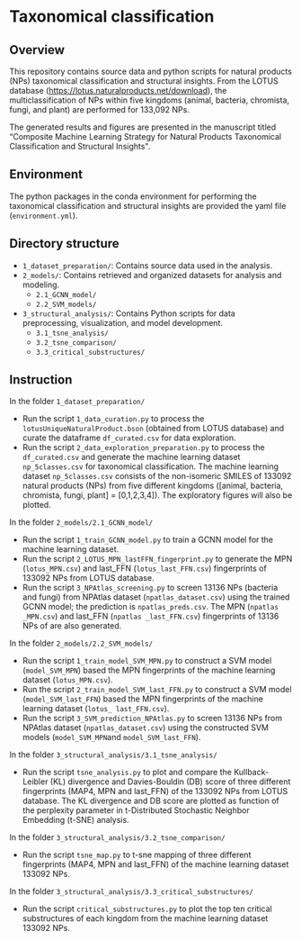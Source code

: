 # Taxonomical classification

## Overview

This repository contains source data and python scripts for natural products (NPs) taxonomical classification and structural insights. From the LOTUS database (https://lotus.naturalproducts.net/download), the multiclassification of NPs within five kingdoms (animal, bacteria, chromista, fungi, and plant) are performed for 133,092 NPs.

The generated results and figures are presented in the manuscript titled “Composite Machine Learning Strategy for Natural Products Taxonomical Classification and Structural Insights".

## Environment
The python packages in the conda environment for performing the taxonomical classification and structural insights are provided the yaml file (`environment.yml`).

## Directory structure
- `1_dataset_preparation/`: Contains source data used in the analysis.
- `2_models/`: Contains retrieved and organized datasets for analysis and modeling.
  + `2.1_GCNN_model/`
  + `2.2_SVM_models/`
- `3_structural_analysis/`: Contains Python scripts for data preprocessing, visualization, and model development.
  + `3.1_tsne_analysis/`
  + `3.2_tsne_comparison/`
  + `3.3_critical_substructures/`

## Instruction
In the folder `1_dataset_preparation/`
- Run the script `1_data_curation.py` to process the `lotusUniqueNaturalProduct.bson` (obtained from LOTUS database) and curate the dataframe `df_curated.csv` for data exploration.
- Run the script `2_data_exploration_preparation.py` to process the `df_curated.csv` and generate the machine learning dataset `np_5classes.csv` for taxonomical classification. The machine learning dataset `np_5classes.csv` consists of the non-isomeric SMILES of 133092 natural products (NPs) from five different kingdoms ([animal, bacteria, chromista, fungi, plant] = [0,1,2,3,4]). The exploratory figures will also be plotted.

In the folder `2_models/2.1_GCNN_model/`
- Run the script `1_train_GCNN_model.py` to train a GCNN model for the machine learning dataset.
- Run the script `2_LOTUS_MPN_lastFFN_fingerprint.py` to generate the MPN (`lotus_MPN.csv`) and last_FFN (`lotus_last_FFN.csv`) fingerprints of 133092 NPs from LOTUS database.
- Run the script `3_NPAtlas_screening.py` to screen 13136 NPs (bacteria and fungi) from NPAtlas dataset (`npatlas_dataset.csv`) using the trained GCNN model; the prediction is `npatlas_preds.csv`. The MPN (`npatlas _MPN.csv`) and last_FFN (`npatlas _last_FFN.csv`) fingerprints of 13136 NPs of are also generated.

In the folder `2_models/2.2_SVM_models/`
- Run the script `1_train_model_SVM_MPN.py` to construct a SVM model (`model_SVM_MPN`) based the MPN fingerprints of the machine learning dataset (`lotus_MPN.csv`).
- Run the script `2_train_model_SVM_last_FFN.py` to construct a SVM model (`model_SVM_last_FFN`) based the MPN fingerprints of the machine learning dataset (`lotus_ last_FFN.csv`).
- Run the script `3_SVM_prediction_NPAtlas.py` to screen 13136 NPs from NPAtlas dataset (`npatlas_dataset.csv`) using the constructed SVM models (`model_SVM_MPN`and `model_SVM_last_FFN`).

In the folder `3_structural_analysis/3.1_tsne_analysis/`
- Run the script `tsne_analysis.py` to plot and compare the Kullback-Leibler (KL) divergence and Davies-Bouldin (DB) score of three different fingerprints (MAP4, MPN and last_FFN) of the 133092 NPs from LOTUS database. The KL divergence and DB score are plotted as function of the perplexity parameter in t-Distributed Stochastic Neighbor Embedding (t-SNE) analysis.

In the folder `3_structural_analysis/3.2_tsne_comparison/`
- Run the script `tsne_map.py` to t-sne mapping of three different fingerprints (MAP4, MPN and last_FFN) of the machine learning dataset 133092 NPs.

In the folder `3_structural_analysis/3.3_critical_substructures/`
- Run the script `critical_substructures.py` to plot the top ten critical substructures of each kingdom from the machine learning dataset 133092 NPs.
